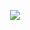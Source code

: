 <p align="center"> <img src="https://file.garden/ZwwJTXO4W1VL_e-Z/output-onlinegiftools%20(5).gif">

